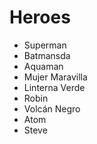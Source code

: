 # Heroes

* Superman
* Batmansda
* Aquaman
* Mujer Maravilla
* Linterna Verde
* Robin
* Volcán Negro
* Atom
* Steve
